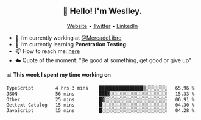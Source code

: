 <h2 align="center">👋 Hello! I'm Weslley.</h2>
<p align="center">
  <a href="http://weslleyneri.com.br">Website</a> •
  <a href="https://twitter.com/Weslley_Neri">Twitter</a> •
  <a href="https://www.linkedin.com/in/weslley-neri-3658908b">LinkedIn</a>
</p>


- 🔭 I’m currently working at [@MercadoLibre](https://github.com/mercadolibre)
- 🌱 I’m currently learning **Penetration Testing**
- 📫 How to reach me: [here](mailto:weslley39@gmail.com)
- ☁️ Quote of the moment: "Be good at something, get good or give up"

📊 **This week I spent my time working on**
<!--START_SECTION:waka-->

```txt
TypeScript        4 hrs 3 mins    ████████████████▒░░░░░░░░   65.96 %
JSON              56 mins         ███▓░░░░░░░░░░░░░░░░░░░░░   15.33 %
Other             25 mins         █▓░░░░░░░░░░░░░░░░░░░░░░░   06.91 %
Gettext Catalog   15 mins         █░░░░░░░░░░░░░░░░░░░░░░░░   04.30 %
JavaScript        15 mins         █░░░░░░░░░░░░░░░░░░░░░░░░   04.28 %
```

<!--END_SECTION:waka-->

<!-- Inspired by https://github.com/gruselhaus/gruselhaus -->